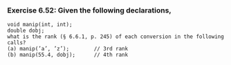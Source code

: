 ### Exercise 6.52: Given the following declarations,
    void manip(int, int);
    double dobj;
    what is the rank (§ 6.6.1, p. 245) of each conversion in the following calls?
    (a) manip(’a’, ’z’);        // 3rd rank
    (b) manip(55.4, dobj);      // 4th rank